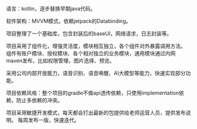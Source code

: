 语言：kotlin，逐步替换早期java代码。

软件架构：MVVM模式，依赖jetpack的Databinding。

项目整理了一个基础库，包含封装后的baseUI，网络请求，日志封装等。

项目采用了组件化，增强灵活度，模块相互独立，各个组件对外暴露调用方法。
组件有账户模块、授权模块、各个相对独立的业务模块，通用模块通过内网maven发布，比如权限管理，图片选择、预览。

采用公司内部开放能力，语音识别、语音唤醒、AI大模型等能力，快速实现部分功能。

项目依赖风格：整个项目的gradle不做api透传依赖，只使用implementation依赖，防止多依赖的冲突。

项目采用敏捷开发模式，每天都会打出最新的包提供给老师运营人员，提供发布说明。
每周发布一版，快速迭代。